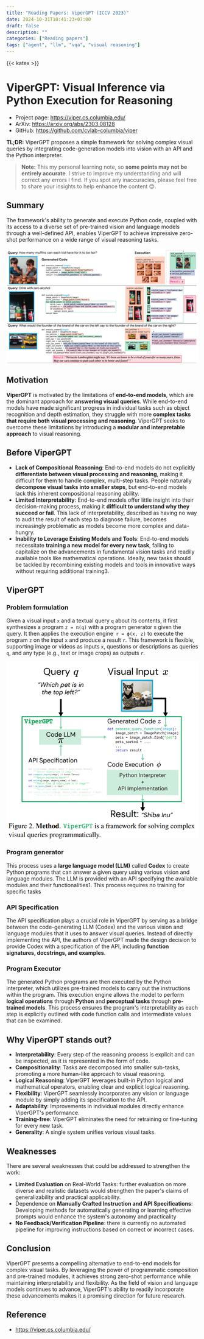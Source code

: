 ```yaml
---
title: "Reading Papers: ViperGPT (ICCV 2023)"
date: 2024-10-31T10:41:23+07:00
draft: false
description: ""
categories: ["Reading papers"]
tags: ["agent", "llm", "vqa", "visual reasoning"]
---
```

{{< katex >}}

# ViperGPT: Visual Inference via Python Execution for Reasoning
- Project page: https://viper.cs.columbia.edu/
- ArXiv: https://arxiv.org/abs/2303.08128
- GitHub: https://github.com/cvlab-columbia/viper

**TL;DR:** ViperGPT proposes a simple framework for solving complex visual queries by integrating code-generation models into vision with an API and the Python interpreter.

> **Note:** This my personal learning note, so **some points may not be entirely accurate**. I strive to improve my understanding and will correct any errors I find. If you spot any inaccuracies, please feel free to share your insights to help enhance the content 😊. 

## Summary
The framework's ability to generate and execute Python code, coupled with its access to a diverse set of pre-trained vision and language models through a well-defined API, enables ViperGPT to achieve impressive zero-shot performance on a wide range of visual reasoning tasks.

![examples](./examples.png)

## Motivation

**ViperGPT** is motivated by the limitations of **end-to-end models**, which are the dominant approach for **answering visual queries**. While end-to-end models have made significant progress in individual tasks such as object recognition and depth estimation, they struggle with more **complex tasks that require both visual processing and reasoning**. ViperGPT seeks to overcome these limitations by introducing a **modular and interpretable approach** to visual reasoning.

## Before ViperGPT
- **Lack of Compositional Reasoning**: End-to-end models do not explicitly **differentiate between visual processing and reasoning**, making it difficult for them to handle complex, multi-step tasks. People naturally **decompose visual tasks into smaller steps**, but end-to-end models lack this inherent compositional reasoning ability. 
- **Limited Interpretability**: End-to-end models offer little insight into their decision-making process, making it **difficult to understand why they succeed or fail**. This lack of interpretability, described as having no way to audit the result of each step to diagnose failure, becomes increasingly problematic as models become more complex and data-hungry.
- **Inability to Leverage Existing Models and Tools**: End-to-end models necessitate **training a new model for every new task**, failing to capitalize on the advancements in fundamental vision tasks and readily available tools like mathematical operations. Ideally, new tasks should be tackled by recombining existing models and tools in innovative ways without requiring additional training3.

## ViperGPT

### Problem formulation
Given a visual input `x` and a textual query `q` about its contents, it first synthesizes a program `z = π(q)` with a program generator `π` given the query. It then applies the execution engine` r = ϕ(x, z)` to execute the program `z` on the input `x` and produce a result `r`. This framework is flexible, supporting image or videos as inputs `x`, questions or descriptions as queries `q`, and any type (e.g., text or image crops) as outputs `r`.

![vipergpt](./vipergpt.png)

### Program generator
This process uses a **large language model (LLM)** called **Codex** to create Python programs that can answer a given query using various vision and language modules. The LLM is provided with an API specifying the available modules and their functionalities1. This process requires no training for specific tasks

### API Specification
The API specification plays a crucial role in ViperGPT by serving as a bridge between the code-generating LLM (Codex) and the various vision and language modules that it uses to answer visual queries. Instead of directly implementing the API, the authors of ViperGPT made the design decision to provide Codex with a specification of the API, including **function signatures, docstrings, and examples**.

### Program Executor

The generated Python programs are then executed by the Python interpreter, which utilizes pre-trained models to carry out the instructions within the program. This execution engine allows the model to perform **logical operations** through **Python** and **perceptual tasks** through **pre-trained models**. This process ensures the program's interpretability as each step is explicitly outlined with code function calls and intermediate values that can be examined.

## Why ViperGPT stands out?

-   **Interpretability**: Every step of the reasoning process is explicit and can be inspected, as it is represented in the form of code.
-   **Compositionality**: Tasks are decomposed into smaller sub-tasks, promoting a more human-like approach to visual reasoning.
-   **Logical Reasoning**: ViperGPT leverages built-in Python logical and mathematical operators, enabling clear and explicit logical reasoning.
-   **Flexibility**: ViperGPT seamlessly incorporates any vision or language module by simply adding its specification to the API.
-   **Adaptability**: Improvements in individual modules directly enhance ViperGPT's performance.
-   **Training-free**: ViperGPT eliminates the need for retraining or fine-tuning for every new task.
-   **Generality**: A single system unifies various visual tasks.

## Weaknesses
There are several weaknesses that could be addressed to strengthen the work:
-   **Limited Evaluation** on Real-World Tasks: further evaluation on more diverse and realistic datasets would strengthen the paper's claims of generalizability and practical applicability.
-   Dependence on **Manually Crafted  Instruction and API Specifications**: Developing methods for automatically generating or learning effective prompts would enhance the system's autonomy and practicality
-   **No Feedback/Verification Pipeline**: there is currently no automated pipeline for improving instructions based on correct or incorrect cases.

## Conclusion
ViperGPT presents a compelling alternative to end-to-end models for complex visual tasks. By leveraging the power of programmatic composition and pre-trained modules, it achieves strong zero-shot performance while maintaining interpretability and flexibility. As the field of vision and language models continues to advance, ViperGPT's ability to readily incorporate these advancements makes it a promising direction for future research.

## Reference
- https://viper.cs.columbia.edu/